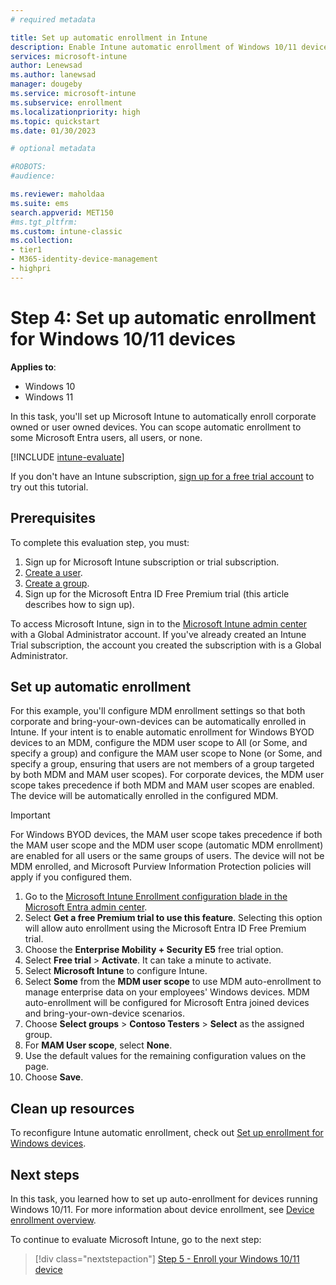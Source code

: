 ```yaml
---
# required metadata

title: Set up automatic enrollment in Intune
description: Enable Intune automatic enrollment of Windows 10/11 devices that join or register with your Microsoft Entra ID. 
services: microsoft-intune
author: Lenewsad
ms.author: lanewsad
manager: dougeby
ms.service: microsoft-intune
ms.subservice: enrollment
ms.localizationpriority: high
ms.topic: quickstart
ms.date: 01/30/2023

# optional metadata

#ROBOTS:
#audience:

ms.reviewer: maholdaa
ms.suite: ems
search.appverid: MET150
#ms.tgt_pltfrm:
ms.custom: intune-classic
ms.collection:
- tier1
- M365-identity-device-management
- highpri
---
```


# Step 4: Set up automatic enrollment for Windows 10/11 devices  

**Applies to**:

- Windows 10  
- Windows 11  

In this task, you'll set up Microsoft Intune to automatically enroll corporate owned or user owned devices. You can scope automatic enrollment to some Microsoft Entra users, all users, or none.  

[!INCLUDE [intune-evaluate](../includes/intune-evaluate.md)]

If you don't have an Intune subscription, [sign up for a free trial account](../fundamentals/free-trial-sign-up.md) to try out this tutorial.

## Prerequisites

To complete this evaluation step, you must:

1. Sign up for Microsoft Intune subscription or trial subscription.
2. [Create a user](../fundamentals/quickstart-create-user.md).
3. [Create a group](../fundamentals/quickstart-create-group.md).
4. Sign up for the Microsoft Entra ID Free Premium trial (this article describes how to sign up).

To access Microsoft Intune, sign in to the [Microsoft Intune admin center](https://go.microsoft.com/fwlink/?linkid=2109431) with a Global Administrator account. If you've already created an Intune Trial subscription, the account you created the subscription with is a Global Administrator.

## Set up automatic enrollment

For this example, you'll configure MDM enrollment settings so that both corporate and bring-your-own-devices can be automatically enrolled in Intune. If your intent is to enable automatic enrollment for Windows BYOD devices to an MDM, configure the MDM user scope to All (or Some, and specify a group) and configure the MAM user scope to None (or Some, and specify a group, ensuring that users are not members of a group targeted by both MDM and MAM user scopes). For corporate devices, the MDM user scope takes precedence if both MDM and MAM user scopes are enabled. The device will be automatically enrolled in the configured MDM.  

> [!IMPORTANT]
> For Windows BYOD devices, the MAM user scope takes precedence if both the MAM user scope and the MDM user scope (automatic MDM enrollment) are enabled for all users or the same groups of users. The device will not be MDM enrolled, and Microsoft Purview Information Protection policies will apply if you configured them.  

1. Go to the [Microsoft Intune Enrollment configuration blade in the Microsoft Entra admin center](https://entra.microsoft.com/#view/Microsoft_AAD_IAM/MdmConfiguration.ReactView/appName/Microsoft%20Intune%20Enrollment/appId/d4ebce55-015a-49b5-a083-c84d1797ae8c).  
2. Select **Get a free Premium trial to use this feature**. Selecting this option will allow auto enrollment using the Microsoft Entra ID Free Premium trial.  
3. Choose the **Enterprise Mobility + Security E5** free trial option.  
4. Select **Free trial** > **Activate**. It can take a minute to activate.  
5. Select **Microsoft Intune** to configure Intune.  
6. Select **Some** from the **MDM user scope** to use MDM auto-enrollment to manage enterprise data on your employees' Windows devices. MDM auto-enrollment will be configured for Microsoft Entra joined devices and bring-your-own-device scenarios.  
7. Choose **Select groups** > **Contoso Testers** > **Select** as the assigned group.  
8. For **MAM User scope**, select **None**.  
9. Use the default values for the remaining configuration values on the page.    
10. Choose **Save**.  

## Clean up resources

To reconfigure Intune automatic enrollment, check out [Set up enrollment for Windows devices](windows-enroll.md).  

## Next steps

In this task, you learned how to set up auto-enrollment for devices running Windows 10/11. For more information about device enrollment, see [Device enrollment overview](../fundamentals/deployment-guide-enrollment.md).  

To continue to evaluate Microsoft Intune, go to the next step:

> [!div class="nextstepaction"]
> [Step 5 - Enroll your Windows 10/11 device](quickstart-enroll-windows-device.md)
